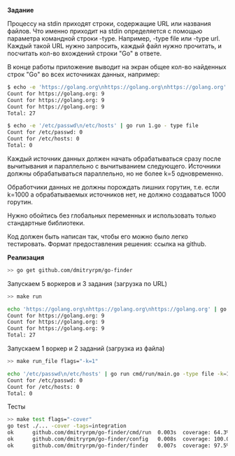 **Задание**

Процессу на stdin приходят строки, содержащие URL или названия файлов. 
Что именно приходит на stdin определяется с помощью параметра командной строки -type. 
Например, -type file или -type url.
Каждый такой URL нужно запросить, каждый файл нужно прочитать, и посчитать кол-во вхождений строки "Go" в ответе.

В конце работы приложение выводит на экран общее кол-во найденных строк "Go" во всех источниках данных, например:

```bash
$ echo -e 'https://golang.org\nhttps://golang.org\nhttps://golang.org' | go run 1.go -type url
Count for https://golang.org: 9
Count for https://golang.org: 9
Count for https://golang.org: 9
Total: 27
```

```bash
$ echo -e '/etc/passwd\n/etc/hosts' | go run 1.go - type file
Count for /etc/passwd: 0
Count for /etc/hosts: 0
Total: 0
```

Каждый источник данных должен начать обрабатываться сразу после вычитывания и параллельно с вычитыванием следующего. 
Источники должны обрабатываться параллельно, но не более k=5 одновременно. 

Обработчики данных не должны порождать лишних горутин, т.е. если k=1000 а обрабатываемых источников нет, 
не должно создаваться 1000 горутин.

Нужно обойтись без глобальных переменных и использовать только стандартные библиотеки. 

Код должен быть написан так, чтобы его можно было легко тестировать.
Формат предоставления решения: ссылка на github.

**Реализация**

```bash
>> go get github.com/dmitryrpm/go-finder
```

Запускаем 5 воркеров и 3 задания (загрузка по URL)
```bash
>> make run 

echo 'https://golang.org\nhttps://golang.org\nhttps://golang.org' | go run cmd/run/main.go -type url 
Count for https://golang.org: 9
Count for https://golang.org: 9
Count for https://golang.org: 9
Total: 27
```

Запускаем 1 воркер и 2 заданий (загрузка из файла) 
```bash
>> make run_file flags="-k=1"

echo '/etc/passwd\n/etc/hosts' | go run cmd/run/main.go -type file -k=1
Count for /etc/passwd: 0
Count for /etc/hosts: 0
Total: 0
```

Тесты 
```bash
>> make test flags="-cover"
go test ./... -cover -tags=integration
ok      github.com/dmitryrpm/go-finder/cmd/run  0.003s  coverage: 64.3% of statements
ok      github.com/dmitryrpm/go-finder/config   0.008s  coverage: 100.0% of statements
ok      github.com/dmitryrpm/go-finder/finder   0.007s  coverage: 97.5% of statements

```

